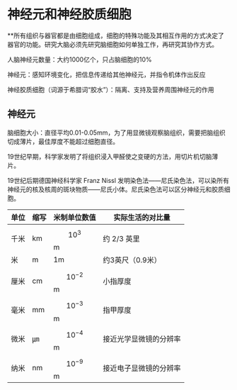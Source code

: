 # 神经元和神经胶质细胞

**所有组织与器官都是由细胞组成，细胞的特殊功能及其相互作用的方式决定了器官的功能。研究大脑必须先研究脑细胞如何单独工作，再研究其协作方式。

人脑神经元数量：大约1000亿个，只占脑细胞的10%

神经元：感知环境变化，把信息传递给其他神经元，并指令机体作出反应

神经胶质细胞（词源于希腊词“胶水”）：隔离、支持及营养周围神经元的作用

## 神经元

脑细胞大小：直径平均0.01-0.05mm，为了用显微镜观察脑组织，需要把脑组织切成薄片，最佳厚度不能超过细胞直径。

19世纪早期，科学家发明了将组织浸入甲醛使之变硬的方法，用切片机切脑薄片。

19世纪后期德国神经科学家 Franz Nissl 发明染色法——尼氏染色法，可以染所有神经元的核及核周的斑块物质——尼氏小体。尼氏染色法可以区分神经元和胶质细胞。

| 单位 | 缩写 | 米制单位数值 | 实际生活的对比量       |
| ---- | ---- | ------------ | ---------------------- |
| 千米 | km   | $$10^3$$m    | 约 2/3 英里            |
| 米   | m    | 1m           | 约3英尺（0.9米）       |
| 厘米 | cm   | $$10^{-2}$$m | 小指厚度               |
| 毫米 | mm   | $$10^{-3}$$m | 指甲厚度               |
| 微米 | ㎛   | $$10^{-4}$$m | 接近光学显微镜的分辨率 |
| 纳米 | nm   | $$10^{-9}$$m | 接近电子显微镜的分辨率 |


